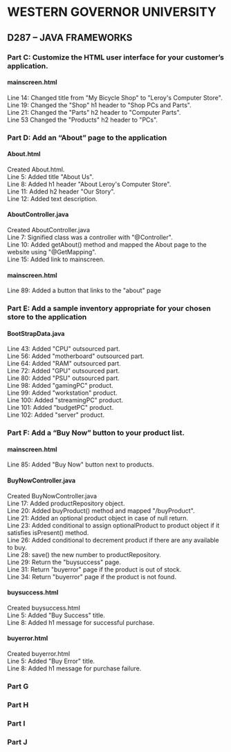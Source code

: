 # WESTERN GOVERNOR UNIVERSITY 
## D287 – JAVA FRAMEWORKS

### Part C: Customize the HTML user interface for your customer’s application.
#### mainscreen.html
Line 14: Changed title from "My Bicycle Shop" to "Leroy's Computer Store".<br />
Line 19: Changed the "Shop" h1 header to "Shop PCs and Parts". <br />
Line 21: Changed the "Parts" h2 header to "Computer Parts".<br />
Line 53 Changed the "Products" h2 header to "PCs".

### Part D: Add an “About” page to the application
#### About.html
Created About.html.<br />
Line 5: Added title "About Us".<br />
Line 8: Added h1 header "About Leroy's Computer Store".<br />
Line 11: Added h2 header "Our Story".<br />
Line 12: Added text description.
#### AboutController.java
Created AboutController.java<br />
Line 7: Signified class was a controller with "@Controller".<br />
Line 10: Added getAbout() method and mapped the About page to the website using "@GetMapping".<br />
Line 15: Added link to mainscreen.
#### mainscreen.html
Line 89: Added a button that links to the "about" page

### Part E: Add a sample inventory appropriate for your chosen store to the application
#### BootStrapData.java
Line 43: Added "CPU" outsourced part.<br />
Line 56: Added "motherboard" outsourced part.<br />
Line 64: Added "RAM" outsourced part.<br />
Line 72: Added "GPU" outsourced part.<br />
Line 80: Added "PSU" outsourced part.<br />
Line 98: Added "gamingPC" product.<br />
Line 99: Added "workstation" product.<br />
Line 100: Added "streamingPC" product.<br />
Line 101: Added "budgetPC" product.<br />
Line 102: Added "server" product.<br />

### Part F: Add a “Buy Now” button to your product list.
#### mainscreen.html
Line 85: Added "Buy Now" button next to products.<br />
#### BuyNowController.java
Created BuyNowController.java<br />
Line 17: Added productRepository object.<br />
Line 20: Added buyProduct() method and mapped "/buyProduct".<br />
Line 21: Added an optional product object in case of null return.<br />
Line 23: Added conditional to assign optionalProduct to product object if it satisfies isPresent() method.<br />
Line 26: Added conditional to decrement product if there are any available to buy.<br />
Line 28: save() the new number to productRepository.<br />
Line 29: Return the "buysuccess" page.<br />
Line 31: Return "buyerror" page if the product is out of stock.<br />
Line 34: Return "buyerror" page if the product is not found.<br />
#### buysuccess.html
Created buysuccess.html<br />
Line 5: Added "Buy Success" title.<br />
Line 8: Added h1 message for successful purchase.<br />
#### buyerror.html
Created buyerror.html<br />
Line 5: Added "Buy Error" title.<br />
Line 8: Added h1 message for purchase failure.<br />

### Part G

### Part H

### Part I

### Part J
